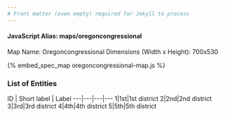 ```yaml
---
# Front matter (even empty) required for Jekyll to process
---
```


#### JavaScript Alias: maps/oregoncongressional

Map Name: Oregoncongressional
Dimensions (Width x Height): 700x530



{% embed_spec_map oregoncongressional-map.js %}

### List of Entities

ID | Short label | Label
---|---|---|---
1|1st|1st district
2|2nd|2nd district
3|3rd|3rd district
4|4th|4th district
5|5th|5th district


